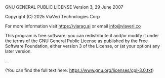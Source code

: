 GNU GENERAL PUBLIC LICENSE
Version 3, 29 June 2007

Copyright (C) 2025 ViaVeri Technologies Corp

For more information visit https://viarag.ai or email info@viaveri.co

This program is free software: you can redistribute it and/or modify
it under the terms of the GNU General Public License as published by
the Free Software Foundation, either version 3 of the License, or
(at your option) any later version.

...

(You can find the full text here: https://www.gnu.org/licenses/gpl-3.0.txt)
